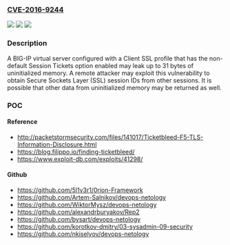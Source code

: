 ### [CVE-2016-9244](https://cve.mitre.org/cgi-bin/cvename.cgi?name=CVE-2016-9244)
![](https://img.shields.io/static/v1?label=Product&message=F5%20BIG-IP%20LTM%2C%20AAM%2C%20AFM%2C%20Analytics%2C%20APM%2C%20ASM%2C%20GTM%2C%20Link%20Controller%2C%20PEM%2C%20PSM&color=blue)
![](https://img.shields.io/static/v1?label=Version&message=n%2Fa&color=blue)
![](https://img.shields.io/static/v1?label=Vulnerability&message=TLS%20Session%20Ticket%20uninitialized%20memory%20leak&color=brighgreen)

### Description

A BIG-IP virtual server configured with a Client SSL profile that has the non-default Session Tickets option enabled may leak up to 31 bytes of uninitialized memory. A remote attacker may exploit this vulnerability to obtain Secure Sockets Layer (SSL) session IDs from other sessions. It is possible that other data from uninitialized memory may be returned as well.

### POC

#### Reference
- http://packetstormsecurity.com/files/141017/Ticketbleed-F5-TLS-Information-Disclosure.html
- https://blog.filippo.io/finding-ticketbleed/
- https://www.exploit-db.com/exploits/41298/

#### Github
- https://github.com/5l1v3r1/0rion-Framework
- https://github.com/Artem-Salnikov/devops-netology
- https://github.com/WiktorMysz/devops-netology
- https://github.com/alexandrburyakov/Rep2
- https://github.com/bysart/devops-netology
- https://github.com/korotkov-dmitry/03-sysadmin-09-security
- https://github.com/nkiselyov/devops-netology

